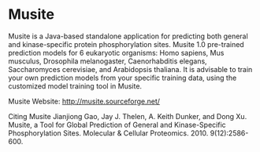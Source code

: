 # Musite 
Musite is a Java-based standalone application for predicting both general and kinase-specific protein phosphorylation sites. Musite 1.0 pre-trained prediction models for 6 eukaryotic organisms: Homo sapiens, Mus musculus, Drosophila melanogaster, Caenorhabditis elegans, Saccharomyces cerevisiae, and Arabidopsis thaliana. It is advisable to train your own prediction models from your specific training data, using the customized model training tool in Musite.

Musite Website: http://musite.sourceforge.net/

Citing Musite 
Jianjiong Gao, Jay J. Thelen, A. Keith Dunker, and Dong Xu. Musite, a Tool for Global Prediction of General and Kinase-Specific Phosphorylation Sites. Molecular & Cellular Proteomics. 2010. 9(12):2586-600. 
